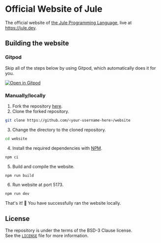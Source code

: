 # Official Website of Jule

The official website of [the Jule Programming Language](https://github.com/julelang/jule), live at <https://jule.dev>.

## Building the website

### Gitpod

Skip all of the steps below by using Gitpod, which automatically does it for you.

[![Open in Gitpod](https://gitpod.io/button/open-in-gitpod.svg)](https://gitpod.io/#https://github.com/julelang/website)

### Manually/locally

1. Fork the repository [here](https://github.com/jule/website/fork).
2. Clone the forked repository.

```bash
git clone https://github.com/<your-username-here>/website
```

3. Change the directory to the cloned repository.

```bash
cd website
```

4. Install the required dependencies with [NPM](https://www.npmjs.com/).

```bash
npm ci
```

5. Build and compile the website.

```bash
npm run build
```

6. Run website at port 5173.

```bash
npm run dev
```

That's it! :tada: You have successfully ran the website locally.

## License

The repository is under the terms of the BSD-3 Clause license.\
See the [`LICENSE`](https://github.com/julelang/website/blob/master/LICENSE) file for more information.
